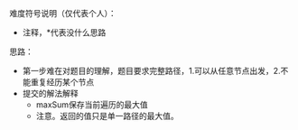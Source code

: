 难度符号说明（仅代表个人）：

 - 注释，*代表没什么思路

思路：

- 第一步难在对题目的理解，题目要求完整路径，1.可以从任意节点出发，2.不能重复经历某个节点
- 提交的解法解释
  - maxSum保存当前遍历的最大值
  - 注意。返回的值只是单一路径的最大值。